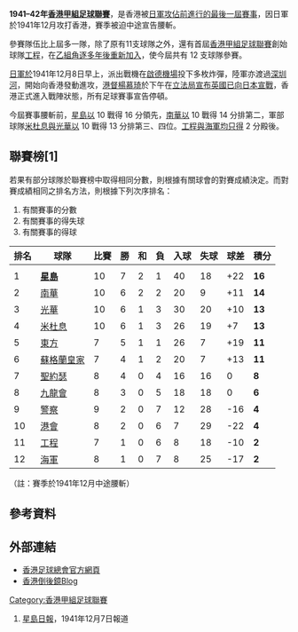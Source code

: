 **1941–42年[香港甲組足球聯賽](../Page/香港甲組足球聯賽.md "wikilink")**，是香港被[日軍攻佔前進行的最後一屆賽事](https://zh.wikipedia.org/wiki/日軍 "wikilink")，因日軍於1941年12月攻打香港，賽季被迫中途宣告腰斬。

參賽隊伍比上屆多一隊，除了原有11支球隊之外，還有首屆[香港甲組足球聯賽](../Page/香港甲組足球聯賽.md "wikilink")創始球隊[工程](https://zh.wikipedia.org/wiki/皇家工程師 "wikilink")，在[乙組角逐多年後重新加入](../Page/香港乙組足球聯賽.md "wikilink")，使今屆共有 12 支球隊參賽。

[日軍於](https://zh.wikipedia.org/wiki/日軍 "wikilink")1941年12月8日早上，派出戰機在[啟德機場](../Page/啟德機場.md "wikilink")投下多枚炸彈，陸軍亦渡過[深圳河](../Page/深圳河.md "wikilink")，開始向香港發動進攻，[港督](https://zh.wikipedia.org/wiki/港督 "wikilink")[楊慕琦](../Page/楊慕琦.md "wikilink")於下午在[立法局宣布](https://zh.wikipedia.org/wiki/立法局 "wikilink")[英國已向日本宣戰](https://zh.wikipedia.org/wiki/英國 "wikilink")，香港正式進入戰陣狀態，所有足球賽事宣告停頓。

今屆賽事腰斬前，[星島以](../Page/星島體育會.md "wikilink") 10 戰得 16 分領先，[南華以](https://zh.wikipedia.org/wiki/南華足球隊 "wikilink") 10 戰得 14 分排第二，軍部球隊[米杜息與](https://zh.wikipedia.org/wiki/米杜息 "wikilink")[光華以](../Page/光華體育會.md "wikilink") 10 戰得 13 分排第三、四位。[工程與](https://zh.wikipedia.org/wiki/皇家工程師 "wikilink")[海軍均只得](https://zh.wikipedia.org/wiki/海軍足球隊 "wikilink") 2 分殿後。

## 聯賽榜\[1\]

若果有部分球隊於聯賽榜中取得相同分數，則根據有關球會的對賽成績決定。而對賽成績相同之排名方法，則根據下列次序排名：

1.  有關賽事的分數
2.  有關賽事的得失球
3.  有關賽事的得球

| 排名 | 球隊                                                      | 比賽 | 勝 | 和 | 負 | 入球 | 失球 | 球差   | 積分     |
| -- | ------------------------------------------------------- | -- | - | - | - | -- | -- | ---- | ------ |
|    |                                                         |    |   |   |   |    |    |      |        |
| 1  | **[星島](../Page/星島體育會.md "wikilink")**                   | 10 | 7 | 2 | 1 | 40 | 18 | \+22 | **16** |
| 2  | [南華](https://zh.wikipedia.org/wiki/南華足球隊 "wikilink")    | 10 | 6 | 2 | 2 | 20 | 9  | \+11 | **14** |
| 3  | [光華](../Page/光華體育會.md "wikilink")                       | 10 | 6 | 1 | 3 | 30 | 20 | \+10 | **13** |
| 4  | [米杜息](https://zh.wikipedia.org/wiki/米杜息 "wikilink")     | 10 | 6 | 1 | 3 | 26 | 19 | \+7  | **13** |
| 5  | [東方](../Page/東方足球隊.md "wikilink")                       | 7  | 5 | 1 | 1 | 26 | 7  | \+19 | **11** |
| 6  | [蘇格蘭皇家](https://zh.wikipedia.org/wiki/蘇格蘭皇家 "wikilink") | 7  | 4 | 1 | 2 | 20 | 7  | \+13 | **11** |
| 7  | [聖約瑟](../Page/聖約瑟足球會.md "wikilink")                     | 8  | 4 | 0 | 4 | 16 | 16 | 0    | **8**  |
| 8  | [九龍會](https://zh.wikipedia.org/wiki/九龍足球會 "wikilink")   | 8  | 3 | 0 | 5 | 18 | 18 | 0    | **6**  |
| 9  | [警察](../Page/警察足球隊.md "wikilink")                       | 9  | 2 | 0 | 7 | 12 | 28 | \-16 | **4**  |
| 10 | [港會](../Page/香港足球會.md "wikilink")                       | 8  | 2 | 0 | 6 | 7  | 29 | \-22 | **4**  |
| 11 | [工程](https://zh.wikipedia.org/wiki/皇家工程師 "wikilink")    | 7  | 1 | 0 | 6 | 8  | 18 | \-10 | **2**  |
| 12 | [海軍](https://zh.wikipedia.org/wiki/海軍足球隊 "wikilink")    | 8  | 1 | 0 | 7 | 8  | 25 | \-17 | **2**  |

（註：賽季於1941年12月中途腰斬）

## 參考資料

<div class="references-small">

<references/>

</div>

## 外部連結

  - [香港足球總會官方網頁](http://www.hkfa.com/)
  - [香港倒後鏡Blog](https://web.archive.org/web/20091217040650/http://hk.myblog.yahoo.com/albertcdhk)

[Category:香港甲組足球聯賽](https://zh.wikipedia.org/wiki/Category:香港甲組足球聯賽 "wikilink")

1.  [星島日報](../Page/星島日報.md "wikilink")，1941年12月7日報道
